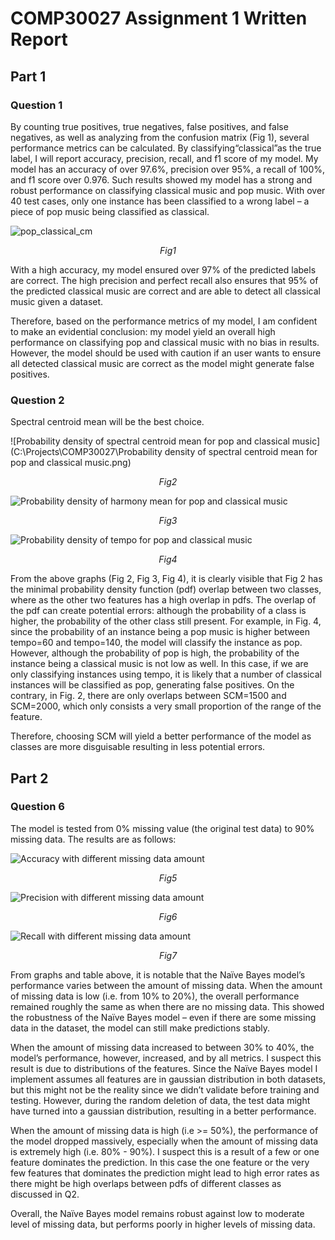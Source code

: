 # COMP30027 Assignment 1 Written Report

## Part 1

### Question 1

By counting true positives, true negatives, false positives, and false negatives, as well as analyzing from the confusion matrix (Fig 1), several performance metrics can be calculated. By classifying“classical”as the true label, I will report accuracy, precision, recall, and f1 score of my model. My model has an accuracy of over 97.6%, precision over 95%, a recall of 100%, and f1 score over 0.976. Such results showed my model has a strong and robust performance on classifying classical music and pop music. With over 40 test cases,  only one instance has been classified to a wrong label – a piece of pop music being classified as classical. 

<img src="https://s2.loli.net/2023/03/26/khFHG2xluQLcrDd.png" alt="pop_classical_cm" />

<center><p><i>Fig1</i></p></center> 

With a high accuracy, my model ensured over 97% of the predicted labels are correct. The high precision and perfect recall also ensures that 95% of the predicted classical music are correct and are able to detect all classical music given a dataset.

Therefore, based on the  performance metrics of my model, I am confident to make an evidential conclusion: my model yield an overall high performance on classifying pop and classical music with no bias in results. However, the model should be used with caution if an user wants to ensure all detected classical music are correct as the model might generate false positives.

### Question 2

Spectral centroid mean will be the best choice.

![Probability density of spectral centroid mean for pop and classical music](C:\Projects\COMP30027\Probability density of spectral centroid mean for pop and classical music.png)

<center><p><i>Fig2</i></p></center> 

![Probability density of harmony mean for pop and classical music](https://s2.loli.net/2023/03/26/PsFmeVQNw9K8MZE.png)

<center><p><i>Fig3</i></p></center> 

![Probability density of tempo for pop and classical music](https://s2.loli.net/2023/03/26/furEi1SsYQbDgGx.png)

<center><p><i>Fig4</i></p></center> 

From the above graphs (Fig 2, Fig 3, Fig 4), it is clearly visible that Fig 2 has the minimal probability density function (pdf) overlap between two classes, where as the other two features has a high overlap in pdfs. The overlap of the pdf can create potential errors: although the probability of a class is higher, the probability of the other class still present. For example, in Fig. 4, since the probability of an instance being a pop music is higher between tempo=60 and tempo=140, the model will classify the instance as pop. However, although the probability of pop is high, the probability of the instance being a classical music is not low as well. In this case, if we are only classifying instances using tempo, it is likely that a number of classical instances will be classified as pop, generating false positives. On the contrary, in Fig. 2, there are only overlaps  between SCM=1500 and SCM=2000, which only consists a very small proportion of the range of the feature.

Therefore, choosing SCM will yield a better performance of the model as classes are more disguisable resulting in less potential errors.

## Part 2

### Question 6

The model is tested from 0% missing value (the original test data) to 90% missing data. The results are as follows:

![Accuracy with different missing data amount](https://s2.loli.net/2023/03/26/T4hcnsLDJvw37jY.png)

<center><p><i>Fig5</i></p></center> 

![Precision with different missing data amount](https://s2.loli.net/2023/03/26/SCAbntmzVv96WPU.png)

<center><p><i>Fig6</i></p></center> 

![Recall with different missing data amount](https://s2.loli.net/2023/03/26/F9hyd53lpSQjImO.png)

<center><p><i>Fig7</i></p></center> 

From graphs and table above, it is notable that the Naïve Bayes model’s performance varies between the amount of missing data. When the amount of missing data is low (i.e. from 10% to 20%), the overall performance remained roughly the same as when there are no missing data. This showed the robustness of the Naïve Bayes model – even if there are some missing data in the dataset, the model can still make predictions stably. 

When the amount of missing data increased to between 30% to 40%, the model’s performance, however, increased, and by all metrics. I suspect this result is due to distributions of the features. Since the Naïve Bayes model I implement  assumes all features are in gaussian distribution in both datasets, but this might not be the reality since we didn’t validate before training and testing. However, during the random deletion of data,  the test data might have turned into a gaussian distribution, resulting in a better performance. 

When the amount of missing data is high (i.e >= 50%), the performance of the model dropped massively, especially when the amount of missing data is extremely high (i.e. 80% - 90%). I suspect this is a result of a few or one feature dominates the prediction. In this case the one feature or the very few features that dominates the prediction might lead to high error rates as there might be high overlaps between pdfs of different classes as discussed in Q2. 

Overall, the Naïve Bayes model remains robust against low to moderate level of missing data, but performs poorly in higher levels of missing data.
